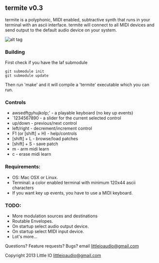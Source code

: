termite v0.3
------------
termite is a polyphonic, MIDI enabled, subtractive synth that runs in your terminal with an ascii interface.
termite will connect to all MIDI devices and send output to the default audio device on your system.

![alt tag](http://littleio.co/static/img/termite_screen_shot.png)

### Building
First check if you have the laf submodule
```
git submodule init
git submodule update
```
Then run 'make' and it will compile a 'termite' executable which you can run.

### Controls
* awsedftgyhujkolp;' - a playable keyboard (no key up events)
* \`1234567890 - a slider for the current selected control
* up/down - previous/next control
* left/right - decrement/increment control
* F1 (or [shift] + H) - help/controls
* [shift] + L - browse/load patches
* [shift] + S - save patch
* m - arm midi learn
* c - erase midi learn

### Requirements:
* OS: Mac OSX or Linux.
* Terminal: a color enabled terminal with minimum 120x44 ascii characters
* If you want key up events, you have to use a MIDI keyboard.

### TODO:
* More modulation sources and destinations
* Routable Envelopes.
* On startup select audio output device.
* On startup select MIDI input device.
* Lot's more...

Questions? Feature requests? Bugs? email littleioaudio@gmail.com

Copyright 2013 Little IO <littleioaudio@gmail.com>

